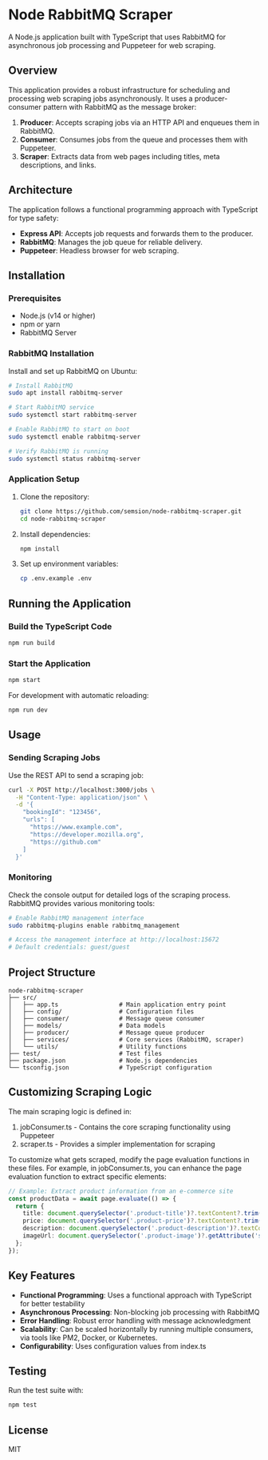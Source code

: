 # Node RabbitMQ Scraper

A Node.js application built with TypeScript that uses RabbitMQ for asynchronous job processing and Puppeteer for web scraping.

## Overview

This application provides a robust infrastructure for scheduling and processing web scraping jobs asynchronously. It uses a producer-consumer pattern with RabbitMQ as the message broker:

1. **Producer**: Accepts scraping jobs via an HTTP API and enqueues them in RabbitMQ.
2. **Consumer**: Consumes jobs from the queue and processes them with Puppeteer.
3. **Scraper**: Extracts data from web pages including titles, meta descriptions, and links.

## Architecture

The application follows a functional programming approach with TypeScript for type safety:

- **Express API**: Accepts job requests and forwards them to the producer.
- **RabbitMQ**: Manages the job queue for reliable delivery.
- **Puppeteer**: Headless browser for web scraping.

## Installation

### Prerequisites

- Node.js (v14 or higher)
- npm or yarn
- RabbitMQ Server

### RabbitMQ Installation

Install and set up RabbitMQ on Ubuntu:

```bash
# Install RabbitMQ
sudo apt install rabbitmq-server

# Start RabbitMQ service
sudo systemctl start rabbitmq-server

# Enable RabbitMQ to start on boot
sudo systemctl enable rabbitmq-server

# Verify RabbitMQ is running
sudo systemctl status rabbitmq-server
```

### Application Setup

1. Clone the repository:
   ```bash
   git clone https://github.com/semsion/node-rabbitmq-scraper.git
   cd node-rabbitmq-scraper
   ```

2. Install dependencies:
   ```bash
   npm install
   ```

3. Set up environment variables:
   ```bash
   cp .env.example .env
   ```

## Running the Application

### Build the TypeScript Code

```bash
npm run build
```

### Start the Application

```bash
npm start
```

For development with automatic reloading:
```bash
npm run dev
```

## Usage

### Sending Scraping Jobs

Use the REST API to send a scraping job:

```bash
curl -X POST http://localhost:3000/jobs \
  -H "Content-Type: application/json" \
  -d '{
    "bookingId": "123456",
    "urls": [
      "https://www.example.com",
      "https://developer.mozilla.org",
      "https://github.com"
    ]
  }'
```

### Monitoring

Check the console output for detailed logs of the scraping process. RabbitMQ provides various monitoring tools:

```bash
# Enable RabbitMQ management interface
sudo rabbitmq-plugins enable rabbitmq_management

# Access the management interface at http://localhost:15672
# Default credentials: guest/guest
```

## Project Structure

```
node-rabbitmq-scraper
├── src/
│   ├── app.ts                 # Main application entry point
│   ├── config/                # Configuration files
│   ├── consumer/              # Message queue consumer
│   ├── models/                # Data models
│   ├── producer/              # Message queue producer
│   ├── services/              # Core services (RabbitMQ, scraper)
│   └── utils/                 # Utility functions
├── test/                      # Test files
├── package.json               # Node.js dependencies
└── tsconfig.json              # TypeScript configuration
```

## Customizing Scraping Logic

The main scraping logic is defined in:

1. jobConsumer.ts - Contains the core scraping functionality using Puppeteer
2. scraper.ts - Provides a simpler implementation for scraping

To customize what gets scraped, modify the page evaluation functions in these files. For example, in jobConsumer.ts, you can enhance the page evaluation function to extract specific elements:

```typescript
// Example: Extract product information from an e-commerce site
const productData = await page.evaluate(() => {
  return {
    title: document.querySelector('.product-title')?.textContent?.trim(),
    price: document.querySelector('.product-price')?.textContent?.trim(),
    description: document.querySelector('.product-description')?.textContent?.trim(),
    imageUrl: document.querySelector('.product-image')?.getAttribute('src')
  };
});
```

## Key Features

- **Functional Programming**: Uses a functional approach with TypeScript for better testability
- **Asynchronous Processing**: Non-blocking job processing with RabbitMQ
- **Error Handling**: Robust error handling with message acknowledgment
- **Scalability**: Can be scaled horizontally by running multiple consumers, via tools like PM2, Docker, or Kubernetes.
- **Configurability**: Uses configuration values from index.ts

## Testing

Run the test suite with:

```bash
npm test
```

## License

MIT